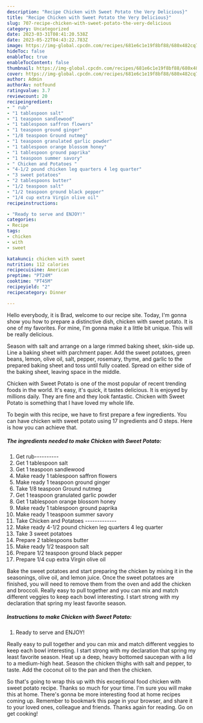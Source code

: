 ```yaml
---
description: "Recipe Chicken with Sweet Potato the Very Delicious}"
title: "Recipe Chicken with Sweet Potato the Very Delicious}"
slug: 707-recipe-chicken-with-sweet-potato-the-very-delicious
category: Uncategorized
date: 2023-03-31T08:41:20.538Z
date: 2023-05-22T04:43:22.783Z
image: https://img-global.cpcdn.com/recipes/681e6c1e19f8bf88/680x482cq70/chicken-with-sweet-potato-recipe-main-photo.jpg
hideToc: false
enableToc: true
enableTocContent: false
thumbnail: https://img-global.cpcdn.com/recipes/681e6c1e19f8bf88/680x482cq70/chicken-with-sweet-potato-recipe-main-photo.jpg
cover: https://img-global.cpcdn.com/recipes/681e6c1e19f8bf88/680x482cq70/chicken-with-sweet-potato-recipe-main-photo.jpg
author: Admin
authorAv: notfound
ratingvalue: 3.7
reviewcount: 20
recipeingredient:
- " rub"
- "1 tablespoon salt"
- "1 teaspoon sandlewood"
- "1 tablespoon saffron flowers"
- "1 teaspoon ground ginger"
- "1/8 teaspoon Ground nutmeg"
- "1 teaspoon granulated garlic powder"
- "1 tablespoon orange blossom honey"
- "1 tablespoon ground paprika"
- "1 teaspoon summer savory"
- " Chicken and Potatoes "
- "4-1/2 pound chicken leg quarters 4 leg quarter"
- "3 sweet potatoes"
- "2 tablespoons butter"
- "1/2 teaspoon salt"
- "1/2 teaspoon ground black pepper"
- "1/4 cup extra Virgin olive oil"
recipeinstructions:

- "Ready to serve and ENJOY!"
categories:
- Recipe
tags:
- chicken
- with
- sweet

katakunci: chicken with sweet 
nutrition: 112 calories
recipecuisine: American
preptime: "PT24M"
cooktime: "PT45M"
recipeyield: "2"
recipecategory: Dinner

---
```



Hello everybody, it is Brad, welcome to our recipe site. Today, I'm gonna show you how to prepare a distinctive dish, chicken with sweet potato. It is one of my favorites. For mine, I'm gonna make it a little bit unique. This will be really delicious.

Season with salt and arrange on a large rimmed baking sheet, skin-side up. Line a baking sheet with parchment paper. Add the sweet potatoes, green beans, lemon, olive oil, salt, pepper, rosemary, thyme, and garlic to the prepared baking sheet and toss until fully coated. Spread on either side of the baking sheet, leaving space in the middle.

Chicken with Sweet Potato is one of the most popular of recent trending foods in the world. It's easy, it's quick, it tastes delicious. It is enjoyed by millions daily. They are fine and they look fantastic. Chicken with Sweet Potato is something that I have loved my whole life.


To begin with this recipe, we have to first prepare a few ingredients. You can have chicken with sweet potato using 17 ingredients and 0 steps. Here is how you can achieve that.

<!--inarticleads1-->

##### The ingredients needed to make Chicken with Sweet Potato:

1. Get  rub----------
1. Get 1 tablespoon salt
1. Get 1 teaspoon sandlewood
1. Make ready 1 tablespoon saffron flowers
1. Make ready 1 teaspoon ground ginger
1. Take 1/8 teaspoon Ground nutmeg
1. Get 1 teaspoon granulated garlic powder
1. Get 1 tablespoon orange blossom honey
1. Make ready 1 tablespoon ground paprika
1. Make ready 1 teaspoon summer savory
1. Take  Chicken and Potatoes -------------
1. Make ready 4-1/2 pound chicken leg quarters 4 leg quarter
1. Take 3 sweet potatoes
1. Prepare 2 tablespoons butter
1. Make ready 1/2 teaspoon salt
1. Prepare 1/2 teaspoon ground black pepper
1. Prepare 1/4 cup extra Virgin olive oil


Bake the sweet potatoes and start preparing the chicken by mixing it in the seasonings, olive oil, and lemon juice. Once the sweet potatoes are finished, you will need to remove them from the oven and add the chicken and broccoli. Really easy to pull together and you can mix and match different veggies to keep each bowl interesting. I start strong with my declaration that spring my least favorite season. 

<!--inarticleads2-->

##### Instructions to make Chicken with Sweet Potato:


1. Ready to serve and ENJOY!

Really easy to pull together and you can mix and match different veggies to keep each bowl interesting. I start strong with my declaration that spring my least favorite season. Heat up a deep, heavy bottomed saucepan with a lid to a medium-high heat. Season the chicken thighs with salt and pepper, to taste. Add the coconut oil to the pan and then the chicken. 

So that's going to wrap this up with this exceptional food chicken with sweet potato recipe. Thanks so much for your time. I'm sure you will make this at home. There's gonna be more interesting food at home recipes coming up. Remember to bookmark this page in your browser, and share it to your loved ones, colleague and friends. Thanks again for reading. Go on get cooking!
